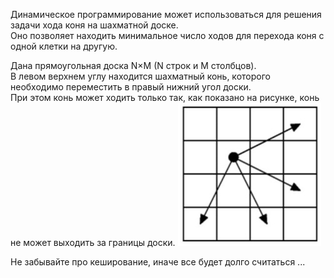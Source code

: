 Динамическое программирование может использоваться для решения задачи хода коня на шахматной доске.  
Оно позволяет находить минимальное число ходов для перехода коня с одной клетки на другую.

Дана прямоугольная доска N×M (N строк и M столбцов).  
В левом верхнем углу находится шахматный конь, которого необходимо переместить в правый нижний угол доски.  
При этом конь может ходить только так, как показано на рисунке, конь не может выходить за границы доски.
![img.png](img.png)

<div class="hint">
    Не забывайте про кеширование, иначе все будет долго считаться ...
</div>

